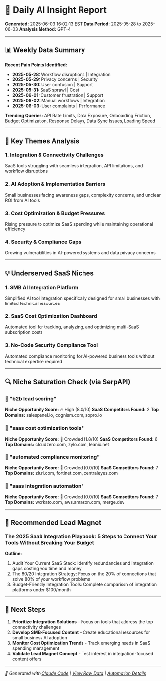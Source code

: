 # 🤖 Daily AI Insight Report
**Generated:** 2025-06-03 16:02:13 EST
**Data Period:** 2025-05-28 to 2025-06-03
**Analysis Method:** GPT-4

---

## 📊 Weekly Data Summary

**Recent Pain Points Identified:**
- **2025-05-28:** Workflow disruptions | Integration
- **2025-05-29:** Privacy concerns | Security
- **2025-05-30:** User confusion | Support
- **2025-05-31:** SaaS sprawl | Cost
- **2025-06-01:** Customer frustration | Support
- **2025-06-02:** Manual workflows | Integration
- **2025-06-03:** User complaints | Performance

**Trending Queries:** API Rate Limits, Data Exposure, Onboarding Friction, Budget Optimization, Response Delays, Data Sync Issues, Loading Speed

---

## 🎯 Key Themes Analysis

### 1. Integration & Connectivity Challenges
SaaS tools struggling with seamless integration, API limitations, and workflow disruptions

### 2. AI Adoption & Implementation Barriers
Small businesses facing awareness gaps, complexity concerns, and unclear ROI from AI tools

### 3. Cost Optimization & Budget Pressures
Rising pressure to optimize SaaS spending while maintaining operational efficiency

### 4. Security & Compliance Gaps
Growing vulnerabilities in AI-powered systems and data privacy concerns

---

## 💡 Underserved SaaS Niches

### 1. SMB AI Integration Platform
Simplified AI tool integration specifically designed for small businesses with limited technical resources

### 2. SaaS Cost Optimization Dashboard
Automated tool for tracking, analyzing, and optimizing multi-SaaS subscription costs

### 3. No-Code Security Compliance Tool
Automated compliance monitoring for AI-powered business tools without technical expertise required


---

## 🔍 Niche Saturation Check (via SerpAPI)

### 🎯 "b2b lead scoring"
**Niche Opportunity Score:** 🔥 High (8.0/10)
**SaaS Competitors Found:** 2
**Top Domains:** salespanel.io, cognism.com, sopro.io

### 🎯 "saas cost optimization tools"
**Niche Opportunity Score:** 🧱 Crowded (1.8/10)
**SaaS Competitors Found:** 6
**Top Domains:** cloudzero.com, zylo.com, leanix.net

### 🎯 "automated compliance monitoring"
**Niche Opportunity Score:** 🧱 Crowded (0.0/10)
**SaaS Competitors Found:** 7
**Top Domains:** zluri.com, fortinet.com, centraleyes.com

### 🎯 "saas integration automation"
**Niche Opportunity Score:** 🧱 Crowded (0.0/10)
**SaaS Competitors Found:** 7
**Top Domains:** workato.com, aws.amazon.com, merge.dev

---

## 🧲 Recommended Lead Magnet

### The 2025 SaaS Integration Playbook: 5 Steps to Connect Your Tools Without Breaking Your Budget

**Outline:**
1. Audit Your Current SaaS Stack: Identify redundancies and integration gaps costing you time and money
2. The 80/20 Integration Strategy: Focus on the 20% of connections that solve 80% of your workflow problems
3. Budget-Friendly Integration Tools: Complete comparison of integration platforms under $100/month


---

## 🚀 Next Steps

1. **Prioritize Integration Solutions** - Focus on tools that address the top connectivity challenges
2. **Develop SMB-Focused Content** - Create educational resources for small business AI adoption
3. **Monitor Cost Optimization Trends** - Track emerging needs in SaaS spending management
4. **Validate Lead Magnet Concept** - Test interest in integration-focused content offers

---

*🤖 Generated with [Claude Code](https://claude.ai/code) | [View Raw Data](../metrics-daily.csv) | [Automation Details](../.github/workflows/insight_report.yml)*
